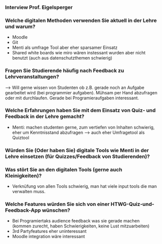 ### Interview Prof. Eigelsperger

### Welche digitalen Methoden verwenden Sie aktuell in der Lehre und warum?
- Moodle
- Git
- Menti als umfrage Tool aber eher sparsamer Einsatz
- Shared white boards wie miro wären instessant wurden aber nicht benutzt (auch aus datenschutzthemen schwierig)

### Fragen Sie Studierende häufig nach Feedback zu Lehrveranstaltungen?
--> Will gerne wissen von Studenten ob z.B. gerade noch an Aufgabe gearbeitet wird (bei programmier aufgaben). Mühsam per Hand abzufragen oder mit durchlaufen. 
Gerade bei Programieraufgaben interessant.

### Welche Erfahrungen haben Sie mit dem Einsatz von Quiz- und Feedback in der Lehre gemacht?
- Menti: machen studenten gerne, zum vertiefen von Inhalten schwierig, eher um Kenntnisstand abzufragen
--> auch eher Umfragetool als Quiztool

### Würden Sie (Oder haben Sie) digitale Tools wie Menti in der Lehre einsetzen (für Quizzes/Feedback von Studierenden)?

### Was stört Sie an den digitalen Tools (gerne auch Kleinigkeiten)?
- Verknüfung von allen Tools schwierig, man hat viele input tools die man verwalten muss.

### Welche Features würden Sie sich von einer HTWG-Quiz-und-Feedback-App wünschen?
- Bei Programiertaks audience feedback was sie gerade machen (kommen zurecht, haben Schwierigkeiten, keine Lust mitzuarbeiten)
- 3rd Partyfeatures eher uninteressant
- Moodle integration wäre interessant
